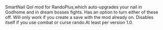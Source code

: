 SmartNail
Qol mod for RandoPlus,which auto-upgrades your nail in Godhome and in dream bosses fights.
Has an option to turn either of these off.
Will only work if you create a save with the mod already on.
Disables itself if you use combat or curse rando.At least per version 1.0.
